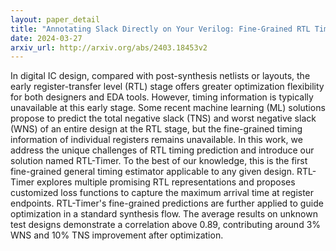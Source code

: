 ```yaml
---
layout: paper_detail
title: "Annotating Slack Directly on Your Verilog: Fine-Grained RTL Timing Evaluation for Early Optimization"
date: 2024-03-27
arxiv_url: http://arxiv.org/abs/2403.18453v2
---
```


In digital IC design, compared with post-synthesis netlists or layouts, the early register-transfer level (RTL) stage offers greater optimization flexibility for both designers and EDA tools. However, timing information is typically unavailable at this early stage. Some recent machine learning (ML) solutions propose to predict the total negative slack (TNS) and worst negative slack (WNS) of an entire design at the RTL stage, but the fine-grained timing information of individual registers remains unavailable. In this work, we address the unique challenges of RTL timing prediction and introduce our solution named RTL-Timer. To the best of our knowledge, this is the first fine-grained general timing estimator applicable to any given design. RTL-Timer explores multiple promising RTL representations and proposes customized loss functions to capture the maximum arrival time at register endpoints. RTL-Timer's fine-grained predictions are further applied to guide optimization in a standard synthesis flow. The average results on unknown test designs demonstrate a correlation above 0.89, contributing around 3% WNS and 10% TNS improvement after optimization.
